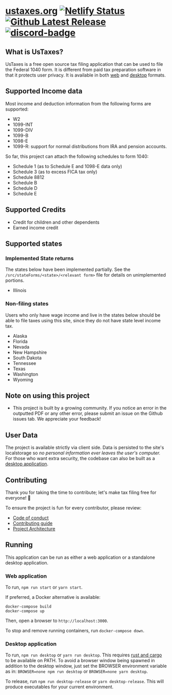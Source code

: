 # [ustaxes.org](//ustaxes.org) [![Netlify Status][netlify-badge]][netlify-url] [![Github Latest Release][release-badge]][github-release] [![discord-badge]][discord-url]

## What is UsTaxes?

UsTaxes is a free open source tax filing application that can be used to file the Federal 1040 form. It is different from paid tax preparation software in that it protects user privacy. It is available in both [web](https://ustaxes.org/) and [desktop](#desktop-application) formats.

## Supported Income data

Most income and deduction information from the following forms are supported:

- W2
- 1099-INT
- 1099-DIV
- 1099-B
- 1098-E
- 1099-R: support for normal distributions from IRA and pension accounts.

So far, this project can attach the following schedules to form 1040:

- Schedule 1 (as to Schedule E and 1098-E data only)
- Schedule 3 (as to excess FICA tax only)
- Schedule 8812
- Schedule B
- Schedule D
- Schedule E

## Supported Credits

- Credit for children and other dependents
- Earned income credit

## Supported states

### Implemented State returns

The states below have been implemented partially. See the `/src/stateForms/<state>/<relevant form>` file for details on unimplemented portions.

- Illinois

### Non-filing states

Users who only have wage income and live in the states below should be able to file taxes using this site, since they do not have state level income tax.

- Alaska
- Florida
- Nevada
- New Hampshire
- South Dakota
- Tennessee
- Texas
- Washington
- Wyoming

## Note on using this project

- This project is built by a growing community. If you notice an error in the outputted PDF or any other error, please submit an issue on the Github issues tab. We appreciate your feedback!

## User Data

The project is available strictly via client side. Data is persisted to the site's localstorage so _no personal information ever leaves the user's computer._ For those who want extra security, the codebase can also be built as a [desktop application](#desktop-application).

## Contributing

Thank you for taking the time to contribute; let's make tax filing free for everyone! 🎉

To ensure the project is fun for every contributor, please review:

- [Code of conduct](docs/CODE_OF_CONDUCT.md)
- [Contributing guide](docs/CONTRIBUTING.md)
- [Project Architecture](docs/ARCHITECTURE.md)

## Running

This application can be run as either a web application or a standalone desktop application.

### Web application

To run, `npm run start` or `yarn start`.

If preferred, a Docker alternative is available:

```
docker-compose build
docker-compose up
```

Then, open a browser to `http://localhost:3000`.

To stop and remove running containers, run `docker-compose down`.

### Desktop application

To run, `npm run desktop` or `yarn run desktop`. This requires [rust and cargo][cargo-docs] to be available on PATH. To avoid a browser window being spawned in addition to the desktop window, just set the BROWSER environment variable as in: `BROWSER=none npm run desktop` or `BROWSER=none yarn desktop`.

To release, run `npm run desktop-release` or `yarn desktop-release`. This will produce executables for your current environment.

[netlify-badge]: https://api.netlify.com/api/v1/badges/41efe456-a85d-4fed-9fcf-55fe4d5aa7fa/deploy-status
[netlify-url]: https://app.netlify.com/sites/peaceful-joliot-d51349/deploys
[webview2]: https://developer.microsoft.com/en-us/microsoft-edge/webview2/
[cargo-docs]: https://doc.rust-lang.org/cargo/getting-started/installation.html
[discord-badge]: https://img.shields.io/discord/812156892343828500?logo=Discord
[discord-url]: https://discord.gg/dAaz472mPz
[github-release]: https://github.com/ustaxes/UsTaxes/releases/latest
[release-badge]: https://badgen.net/github/release/ustaxes/ustaxes
